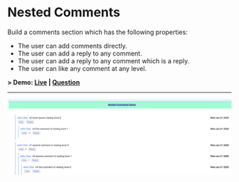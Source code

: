 # Nested Comments

Build a comments section which has the following properties:

- The user can add comments directly.
- The user can add a reply to any comment.
- The user can add a reply to any comment which is a reply.
- The user can like any comment at any level.

**> Demo: [Live](https://r-example.netlify.app/nested-comments) \| [Question](https://workat.tech/frontend-development/practice/nested-comments-dw58rtamjfe9t)**

---

![Nested Comments](../../../docs/nested-comments.png)
